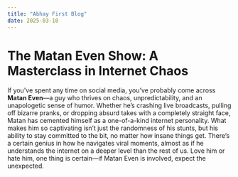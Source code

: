 ```yaml
---
title: "Abhay First Blog"
date: 2025-03-10
---
```


# **The Matan Even Show: A Masterclass in Internet Chaos**

If you've spent any time on social media, you’ve probably come across **Matan Even**—a guy who thrives on chaos, unpredictability, and an unapologetic sense of humor. Whether he’s crashing live broadcasts, pulling off bizarre pranks, or dropping absurd takes with a completely straight face, Matan has cemented himself as a one-of-a-kind internet personality. What makes him so captivating isn’t just the randomness of his stunts, but his ability to stay committed to the bit, no matter how insane things get. There’s a certain genius in how he navigates viral moments, almost as if he understands the internet on a deeper level than the rest of us. Love him or hate him, one thing is certain—if Matan Even is involved, expect the unexpected.
